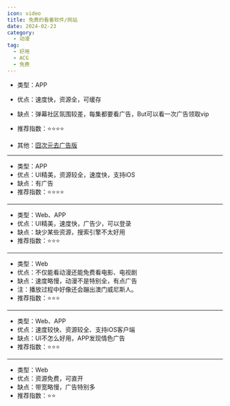 ```yaml
---
icon: video
title: 免费的看番软件/网站
date: 2024-02-23
category:
  - 动漫
tag:
  - 好用
  - ACG
  - 免费
---
```


<!-- more -->

<VPCard
title="囧次元"
desc="原樱花动漫APP"
logo="https://p0.qhimg.com/t0197960b4a26c3b9a2.png"
link="//jocy.tv/"
background="rgba(243, 170, 114, 0.31)"
/>

- 类型：APP
- 优点：速度快，资源全，可缓存
- 缺点：弹幕社区氛围较差，每集都要看广告，But可以看一次广告领取vip
- 推荐指数：⭐⭐⭐⭐  

- 其他：[囧次元去广告版](/docs/apk/jocy.md)

---

<VPCard
title="OmoFun"
desc="不知道哪个是原版了"
logo="//pic1.zhimg.com/80/v2-590986d0c3809b130e453b2907daaa9c_1440w.png"
link="//omoget.com/"
background="rgba(255, 182, 193, 0.2)"
/>

- 类型：APP
- 优点：UI精美，资源较全，速度快，支持iOS
- 缺点：有广告
- 推荐指数：⭐⭐⭐⭐

---

<VPCard
title="次元城动漫"
desc="充满对另一个世界的无尽幻想！"
logo="//npm.elemecdn.com/cycjs1@1.1.6/static/img/site.webp"
link="https://www.cycanime.com/"
background="rgba(192, 192, 192, 0.3)"
/>

- 类型：Web、APP
- 优点：UI精美，速度快，广告少，可以登录
- 缺点：缺少某些资源，搜索引擎不太好用
- 推荐指数：⭐⭐⭐

---

<VPCard
title="桃子影视"
desc="免费观看任何大剧"
logo="https://taozi007.com/upload/mxprocms/20240601-1/5d89849941a04db7d90d9755b7429e63.png"
link="//taozi007.com/"
background="rgba(255, 182, 193, 0.2)"
/>

- 类型：Web
- 优点：不仅能看动漫还能免费看电影、电视剧
- 缺点：速度略慢，动漫不是特别全，有点广告
- 注：播放过程中好像还会蹦出澳门威尼斯人。
- 推荐指数：⭐⭐⭐

---

<VPCard
title="AGE动漫"
desc="追番更有爱~"
logo="https://m.agedm.org/favicon.ico"
link="https://m.agedm.org/"
background="rgba(120, 118, 247, 0.2)"
/>

- 类型：Web、APP
- 优点：速度较快、资源较全、支持iOS客户端
- 缺点：UI不怎么好用，APP发现情色广告
- 推荐指数：⭐⭐⭐

---


<VPCard
title="樱花动漫"
desc="专注动漫的门户网站"
logo="http://m.iyinghua.io/js/20180601/favicon.ico"
link="http://m.iyinghua.io/"
background="rgba(255, 182, 193, 0.2)"
/>

- 类型：Web
- 优点：资源免费，可直开
- 缺点：带宽略慢，广告特别多
- 推荐指数：⭐⭐


<!-- @include: ../docs/apk/crack.md{27-} -->
